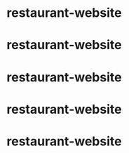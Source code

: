 # restaurant-website
# restaurant-website
# restaurant-website
# restaurant-website
# restaurant-website
